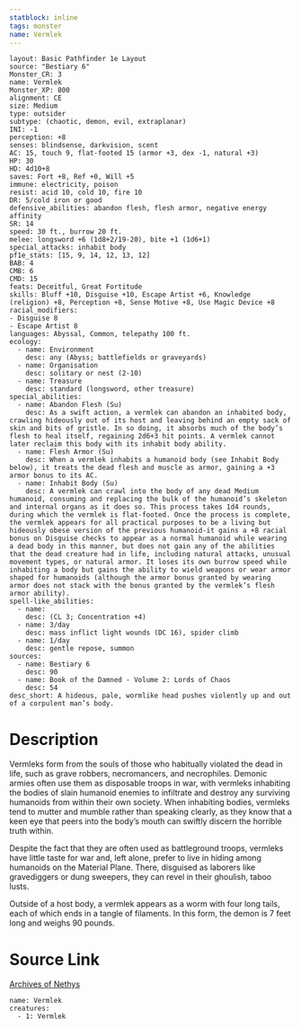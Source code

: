```yaml
---
statblock: inline
tags: monster
name: Vermlek
---
```

```statblock
layout: Basic Pathfinder 1e Layout
source: "Bestiary 6"
Monster_CR: 3
name: Vermlek
Monster_XP: 800
alignment: CE
size: Medium
type: outsider
subtype: (chaotic, demon, evil, extraplanar)
INI: -1
perception: +8
senses: blindsense, darkvision, scent
AC: 15, touch 9, flat-footed 15 (armor +3, dex -1, natural +3)
HP: 30
HD: 4d10+8
saves: Fort +8, Ref +0, Will +5
immune: electricity, poison
resist: acid 10, cold 10, fire 10
DR: 5/cold iron or good
defensive_abilities: abandon flesh, flesh armor, negative energy affinity
SR: 14
speed: 30 ft., burrow 20 ft.
melee: longsword +6 (1d8+2/19-20), bite +1 (1d6+1)
special_attacks: inhabit body
pf1e_stats: [15, 9, 14, 12, 13, 12]
BAB: 4
CMB: 6
CMD: 15
feats: Deceitful, Great Fortitude
skills: Bluff +10, Disguise +10, Escape Artist +6, Knowledge (religion) +8, Perception +8, Sense Motive +8, Use Magic Device +8
racial_modifiers:
- Disguise 8
- Escape Artist 8
languages: Abyssal, Common, telepathy 100 ft.
ecology:
  - name: Environment
    desc: any (Abyss; battlefields or graveyards)
  - name: Organisation
    desc: solitary or nest (2-10)
  - name: Treasure
    desc: standard (longsword, other treasure)
special_abilities:
  - name: Abandon Flesh (Su)
    desc: As a swift action, a vermlek can abandon an inhabited body, crawling hideously out of its host and leaving behind an empty sack of skin and bits of gristle. In so doing, it absorbs much of the body’s flesh to heal itself, regaining 2d6+3 hit points. A vermlek cannot later reclaim this body with its inhabit body ability.
  - name: Flesh Armor (Su)
    desc: When a vermlek inhabits a humanoid body (see Inhabit Body below), it treats the dead flesh and muscle as armor, gaining a +3 armor bonus to its AC.
  - name: Inhabit Body (Su)
    desc: A vermlek can crawl into the body of any dead Medium humanoid, consuming and replacing the bulk of the humanoid’s skeleton and internal organs as it does so. This process takes 1d4 rounds, during which the vermlek is flat-footed. Once the process is complete, the vermlek appears for all practical purposes to be a living but hideously obese version of the previous humanoid-it gains a +8 racial bonus on Disguise checks to appear as a normal humanoid while wearing a dead body in this manner, but does not gain any of the abilities that the dead creature had in life, including natural attacks, unusual movement types, or natural armor. It loses its own burrow speed while inhabiting a body but gains the ability to wield weapons or wear armor shaped for humanoids (although the armor bonus granted by wearing armor does not stack with the bonus granted by the vermlek’s flesh armor ability).
spell-like_abilities:
  - name:
    desc: (CL 3; Concentration +4)
  - name: 3/day
    desc: mass inflict light wounds (DC 16), spider climb
  - name: 1/day
    desc: gentle repose, summon
sources:
  - name: Bestiary 6
    desc: 90
  - name: Book of the Damned - Volume 2: Lords of Chaos
    desc: 54
desc_short: A hideous, pale, wormlike head pushes violently up and out of a corpulent man’s body.
```
# Description
Vermleks form from the souls of those who habitually violated the dead in life, such as grave robbers, necromancers, and necrophiles. Demonic armies often use them as disposable troops in war, with vermleks inhabiting the bodies of slain humanoid enemies to infiltrate and destroy any surviving humanoids from within their own society. When inhabiting bodies, vermleks tend to mutter and mumble rather than speaking clearly, as they know that a keen eye that peers into the body’s mouth can swiftly discern the horrible truth within. 

Despite the fact that they are often used as battleground troops, vermleks have little taste for war and, left alone, prefer to live in hiding among humanoids on the Material Plane. There, disguised as laborers like gravediggers or dung sweepers, they can revel in their ghoulish, taboo lusts. 

Outside of a host body, a vermlek appears as a worm with four long tails, each of which ends in a tangle of filaments. In this form, the demon is 7 feet long and weighs 90 pounds.
# Source Link
[Archives of Nethys](https://aonprd.com/MonsterDisplay.aspx?ItemName=Vermlek)
```encounter-table
name: Vermlek
creatures:
  - 1: Vermlek
```
